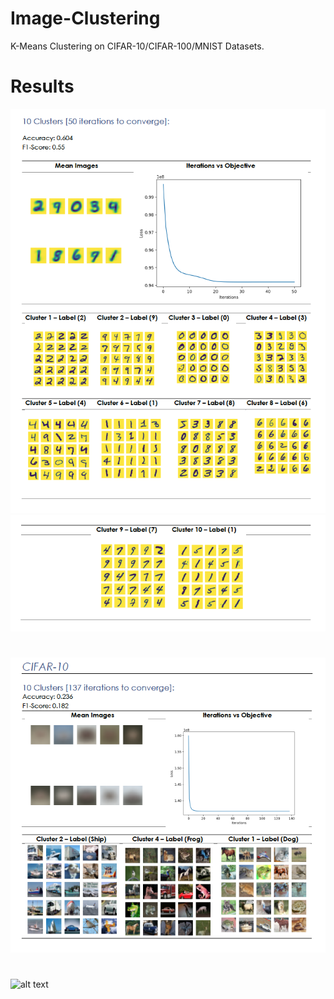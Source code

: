 # Image-Clustering
K-Means Clustering on CIFAR-10/CIFAR-100/MNIST Datasets.

# Results
![alt text](https://github.com/ZeyadZanaty/image-clustering/blob/master/docs/mnist1.png "mnist")
      ![alt text](https://github.com/ZeyadZanaty/image-clustering/blob/master/docs/mnist2.png "mnist")
# 
![alt text](https://github.com/ZeyadZanaty/image-clustering/blob/master/docs/cifar10.png "cifar10")
#
![alt text](https://github.com/ZeyadZanaty/8-puzzle/blob/master/cifar100.png "cifar100")

